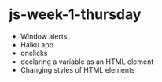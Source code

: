 # js-week-1-thursday

- Window alerts
- Haiku app
- onclicks
- declaring a variable as an HTML element
- Changing styles of HTML elements
